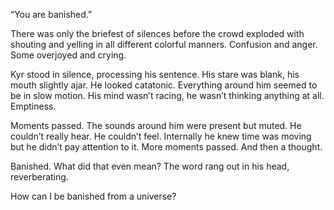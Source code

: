 “You are banished.”

There was only the briefest of silences before the crowd exploded with shouting and yelling in all different colorful manners. Confusion and anger. Some overjoyed and crying. 

Kyr stood in silence, processing his sentence. His stare was blank, his mouth slightly ajar. He looked catatonic. Everything around him seemed to be in slow motion. His mind wasn’t racing, he wasn’t thinking anything at all. Emptiness. 

Moments passed. The sounds around him were present but muted. He couldn’t really hear. He couldn’t feel. Internally he knew time was moving but he didn’t pay attention to it. More moments passed. And then a thought. 

Banished. What did that even mean? The word rang out in his head, reverberating. 

How can I be banished from a universe?